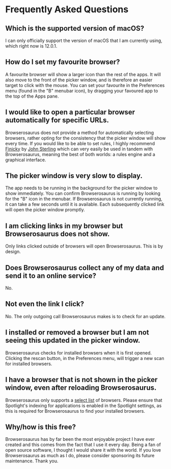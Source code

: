 # Frequently Asked Questions

## Which is the supported version of macOS?

I can only officially support the version of macOS that I am currently using,
which right now is 12.0.1.

## How do I set my favourite browser?

A favourite browser will show a larger icon than the rest of the apps. It will
also move to the front of the picker window, and is therefore an easier target
to click with the mouse. You can set your favourite in the Preferences menu
(found in the "B" menubar icon), by dragging your favoured app to the top of the
Apps pane.

## I would like to open a particular browser automatically for specific URLs.

Browserosaurus does not provide a method for automatically selecting browsers,
rather opting for the consistency that the picker window will show every time.
If you would like to be able to set rules, I highly recommend
[Finicky](https://github.com/johnste/finicky) by
[John Sterling](https://johnste.github.io/) which can very easily be used in
tandem with Browserosaurus, meaning the best of both worlds: a rules engine and
a graphical interface.

## The picker window is very slow to display.

The app needs to be running in the background for the picker window to show
immediately. You can confirm Browserosaurus is running by looking for the "B"
icon in the menubar. If Browserosaurus is not currently running, it can take a
few seconds until it is available. Each subsequently clicked link will open the
picker window promptly.

## I am clicking links in my browser but Browserosaurus does not show.

Only links clicked outside of browsers will open Browserosaurus. This is by
design.

## Does Browserosaurus collect any of my data and send it to an online service?

No.

## Not even the link I click?

No. The only outgoing call Browserosaurus makes is to check for an update.

## I installed or removed a browser but I am not seeing this updated in the picker window.

Browserosaurus checks for installed browsers when it is first opened. Clicking
the rescan button, in the Preferences menu, will trigger a new scan for
installed browsers.

## I have a browser that is not shown in the picker window, even after reloading Browserosaurus.

Browserosaurus only supports a
[select list](https://github.com/will-stone/browserosaurus/blob/master/src/config/apps.ts)
of browsers. Please ensure that Spotlight's indexing for applications is enabled
in the Spotlight settings, as this is required for Browserosaurus to find your
installed browsers.

## Why/how is this free?

Browserosaurus has by far been the most enjoyable project I have ever created
and this comes from the fact that I use it every day. Being a fan of open source
software, I thought I would share it with the world. If you love Browserosaurus
as much as I do, please consider sponsoring its future maintenance. Thank you.
